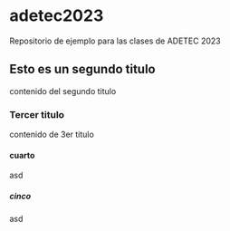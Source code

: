 # adetec2023
Repositorio de ejemplo para las clases de ADETEC 2023
## Esto es un segundo titulo
contenido del segundo titulo
### Tercer titulo 
contenido de 3er titulo

#### cuarto
asd
##### cinco
asd
